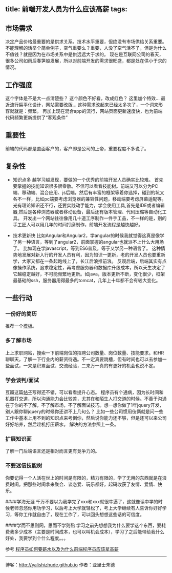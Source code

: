 title: 前端开发人员为什么应该高薪
tags:
---

## 市场需求
决定产品价格最重要的是供求关系。技术水平重要，但绝没有市场供给关系重要。不能理解的话举个简单例子，空气重要么？重要，人没了空气活不了，但是为什么不值钱？就是因为在市场关系中是供远远大于求的。
现在是互联网公司的春天，很多公司如雨后春笋般发展，所以对前端开发的需求很旺盛，都是处在供小于求的情况。

## 工作强度
这个字体是不是大一点清楚些？
这个颜色不好看，改成红色？
这里加个特效...
最近流行扁平化设计，网站需要改版...
这种需求改起来已经太多次了，一个词来形容就就是：频繁。
再加上现在混合app的流行，网站页面更新速度快，也为前端代码频繁更新提供了“客观条件”

## 重要性

前端的代码都是直面客户的，客户即是公司的上帝，重要程度不多说了。

## 复杂性

+ 知识点多
越学习越发现，要做的一个优秀的前端开发人员确实比较难。
首先要掌握的技能知识很多很零散。不信可以看看技能树。前端又可以分为PC端、移动端、混合应用、js后端，然后有丰富的框架等着你选择，碰到的坑又各不一样，比如pc端要考虑浏览器的兼容性问题，移动端要考虑屏幕适配等。
光有理论知识还不行，还要实践动手能力，学会使用工具,首先是IDE或者编辑器,然后是各种浏览器或者移动设备，最后还有版本管理、代码压缩等自动化工具。
开发出一个网站往往像用几十道工序制作一件手工品，不一样的是，别的手工匠人可以用几年的时间打磨制作，前端开发流程是越快越好。

+ 技术更新快
比如Angular和Angular2，学angular的时候我就觉得这真是像学了另一种语言，等到了angular2，前面掌握的angular也就派不上什么大用场了。
比如现在学javascript，等到ES6普及，等于又学另一种语言了。
这种情势地发展对新入行的开发人员有利，因为知识一更新，老的开发人员也要重新学，大家又都在一条起跑线上了，长江后浪推前浪。
反观后端，后端其实有点像操作系统，追求稳定性，再考虑服务器和数据库升级成本，所以天生决定了它越稳定越好，不可能频繁地更新。如java，版本更新不断，变化很少，框架最基础的ssh，服务器用得最多的tomcat，几年上十年都不会有较大变化。

## 一些行动

### 一份好的简历
推荐一个[模板](https://github.com/geekcompany/ResumeSample/blob/master/web.md)。

### 多了解市场
上上求职网站，搜索一下前端岗位的招聘公司数量、岗位数量、技能要求。和HR聊聊天，了解一下行业内的薪资待遇。不一定真要跳槽，但有时间也可以去参加一些面试，一来是积累面试、交流经验，二来万一真的有更好的机会也说不定。

### 学会谈判/面试
豆瓣这篇[帖子](http://www.douban.com/note/498091227/)写得还不错，可以看看提升心态。
程序员有个通病，因为长时间和机器打交道，所以沟通能力会比较差，尤其在和陌生人打交道的时候。不善于沟通在于你的不了解，不了解市场，不了解面试技巧。想一想你做了1年jquery开发，别人跟你聊jquery的时候你还讲不上几句么？
比如一些公司惯用伎俩就是问一些工作中基本上用不到的知识点来考倒你，然后说你能力还不够，但是还可以来公司好好培养，然后趁机打压薪水。
解决的方法参照上一条。

### 扩展知识面
了解一门后端语言还是相对而言更有竞争力的。

### 不要迷信技能树
你要记得一个人活在世上的时间是有限的，精力有限的，学了无用的东西就是在浪费时间。把那些时间拿来聚会、谈恋爱、玩乐都好，起码收获了友情、爱情、快乐。

####学海无涯
千万不要以为我学完了xxx和xxx就很牛逼了，这就像读中学的时候老师忽悠你用功学习，以后考上大学就轻松了，考上大学继续有人告诉你好好学习，等你工作就自由了，现在工作了，可以回头想想这些话的可信度。

####学而不思则罔，思而不学则殆
学习之前先想想我为什么要学这个东西，要耗费我多少成本（主要是时间成本，也可以叫机会成本），学习了之后能带给我什么好处，我要学到个什么程度。。。

参考 [程序员如何要薪水以及为什么前端程序员应该拿高薪](http://www.douban.com/note/498091227/)

- - - 
博客：http://yalishizhude.github.io
作者：亚里士朱德